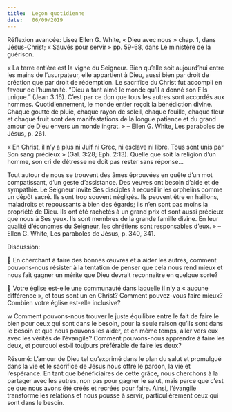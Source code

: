 ```yaml
---
title:  Leçon quotidienne
date:   06/09/2019
---
```


Réflexion avancée: Lisez Ellen G. White, « Dieu avec nous » chap. 1, dans Jésus-Christ; « Sauvés pour servir » pp. 59-68, dans Le ministère de la guérison.

« La terre entière est la vigne du Seigneur. Bien qu’elle soit aujourd’hui entre les mains de l’usurpateur, elle appartient à Dieu, aussi bien par droit de création que par droit de rédemption. Le sacrifice du Christ fut accompli en faveur de l’humanité. “Dieu a tant aimé le monde qu’Il a donné son Fils unique.” (Jean 3:16). C’est par ce don que tous les autres sont accordés aux hommes. Quotidiennement, le monde entier reçoit la bénédiction divine. Chaque goutte de pluie, chaque rayon de soleil, chaque feuille, chaque fleur et chaque fruit sont des manifestations de la longue patience et du grand amour de Dieu envers un monde ingrat. » – Ellen G. White, Les paraboles de Jésus, p. 261.

« En Christ, il n’y a plus ni Juif ni Grec, ni esclave ni libre. Tous sont unis par Son sang précieux » (Gal. 3:28; Eph. 2:13). Quelle que soit la religion d’un homme, son cri de détresse ne doit pas rester sans réponse…

Tout autour de nous se trouvent des âmes éprouvées en quête d’un mot compatissant, d’un geste d’assistance. Des veuves ont besoin d’aide et de sympathie. Le Seigneur invite Ses disciples à recueillir les orphelins comme un dépôt sacré. Ils sont trop souvent négligés. Ils peuvent être en haillons, maladroits et repoussants à bien des égards; ils n’en sont pas moins la propriété de Dieu. Ils ont été rachetés à un grand prix et sont aussi précieux que nous à Ses yeux. Ils sont membres de la grande famille divine. En leur qualité d’économes du Seigneur, les chrétiens sont responsables d’eux. » – Ellen G. White, Les paraboles de Jésus, p. 340, 341.

Discussion:

	En cherchant à faire des bonnes œuvres et à aider les autres, comment pouvons-nous résister à la tentation de penser que cela nous rend mieux et nous fait gagner un mérite que Dieu devrait reconnaitre en quelque sorte?

	Votre église est-elle une communauté dans laquelle il n’y a « aucune différence », et tous sont un en Christ? Comment pouvez-vous faire mieux? Combien votre église est-elle inclusive?

w Comment pouvons-nous trouver le juste équilibre entre le fait de faire le bien pour ceux qui sont dans le besoin, pour la seule raison qu’ils sont dans le besoin et que nous pouvons les aider, et en même temps, aller vers eux avec les vérités de l’évangile? Comment pouvons-nous apprendre à faire les deux, et pourquoi est-il toujours préférable de faire les deux?

Résumé: L’amour de Dieu tel qu’exprimé dans le plan du salut et promulgué dans la vie et le sacrifice de Jésus nous offre le pardon, la vie et l’espérance. En tant que bénéficiaires de cette grâce, nous cherchons à la partager avec les autres, non pas pour gagner le salut, mais parce que c’est ce que nous avons été créés et recréés pour faire. Ainsi, l’évangile transforme les relations et nous pousse à servir, particulièrement ceux qui sont dans le besoin.